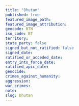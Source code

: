 ```yaml
---
title: "Bhutan"
published: true
featured_image_path:
featured_image_attribution:
geocode: BTN
iso_code: BT
territory:
state_party: false
signed_but_not_ratified: false
signed_date:
ratified_or_acceded_date:
entry_into_force_date:
ratified_apic_date:
genocide:
crimes_against_humanity:
aggression:
war_crimes:
note:
slug: bhutan
---
```

